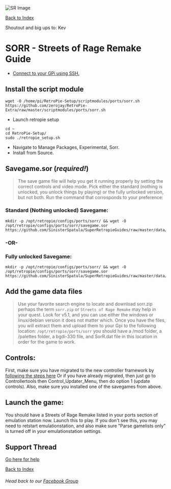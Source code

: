 ![SR Image](https://sinisterspatula.github.io/SuperRetropieGuides/images/SRimage-short.jpg)

[Back to Index](https://sinisterspatula.github.io/SuperRetropieGuides/)

Shoutout and big ups to: Kev

# SORR - Streets of Rage Remake Guide

* [Connect to your GPi using SSH.](https://www.youtube.com/watch?v=aEJoQZBSlSs)

## Install the script module

```shell
wget -O /home/pi/RetroPie-Setup/scriptmodules/ports/sorr.sh https://github.com/zerojay/RetroPie-Extra/raw/master/scriptmodules/ports/sorr.sh
```

* Launch retropie setup

```shell
cd ~
cd RetroPie-Setup/
sudo ./retropie_setup.sh
```

* Navigate to Manage Packages, Experimental, Sorr.
* Install from Source.


## Savegame.sor (*required!*)
> The save game file will help you get it running properly by setting the correct controls and video mode.
Pick either the standard (nothing is unlocked, you unlock things by playing) or the fully unlocked version, but not both.  Run the command that corrosponds to your preference:

### Standard (Nothing unlocked) Savegame:
```shell
mkdir -p /opt/retropie/configs/ports/sorr/ && wget -O /opt/retropie/configs/ports/sorr/savegame.sor https://github.com/SinisterSpatula/SuperRetropieGuides/raw/master/data/sorr/savegame.sor
```

### -OR-

### Fully unlocked Savegame:
```shell
mkdir -p /opt/retropie/configs/ports/sorr/ && wget -O /opt/retropie/configs/ports/sorr/savegame.sor https://github.com/SinisterSpatula/SuperRetropieGuides/raw/master/data/sorr/savegame_unlocked.sor
```

## Add the game data files

> Use your favorite search engine to locate and download sorr.zip perhaps the term `sorr.zip` or `Streets of Rage Remake` may help in your quest.  Look for v5.1, and you can use either the windows or linux/debian version it does not matter which.  Once you have the files, you will extract them and upload them to your Gpi to the following location: `/opt/retropie/ports/sorr` you should have a /mod folder, a /palettes folder, a bgdi-330 file, and SorR.dat file in this location in order for the game to work.


## Controls:
First, make sure you have migrated to the new controller framework by [following the steps here](https://github.com/SinisterSpatula/Gpi)
Or if you have already migrated, then just go to Controllertools then Control_Updater_Menu, then do option 1 (update controls).
Also, make sure you installed one of the savegames from above.

## Launch the game:
You should have a Streets of Rage Remake listed in your ports section of emulation station now.  Launch this to play.  If you don't see this, you may need to retstart emulationstation, and also make sure "Parse gamelists only" is turned off in your emulationstation settings.

## Support Thread
[Go here for help](https://www.facebook.com/groups/SuperRetroPie/permalink/2465577723729206/)

[Back to Index](https://sinisterspatula.github.io/SuperRetropieGuides/)

###### Head back to our [Facebook Group](https://www.facebook.com/groups/SuperRetroPie/)
